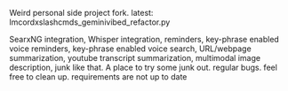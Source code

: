 Weird personal side project fork. latest: lmcordxslashcmds_geminivibed_refactor.py

SearxNG integration, Whisper integration, reminders, key-phrase enabled voice reminders, key-phrase enabled voice search, URL/webpage summarization, youtube transcript summarization, multimodal image description, junk like that. A place to try some junk out.
regular bugs. feel free to clean up.
requirements are not up to date
